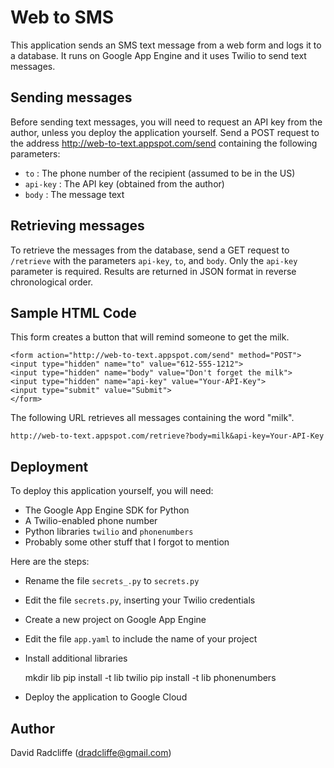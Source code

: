 # Web to SMS

This application sends an SMS text message from a web form and logs it to
a database. It runs on Google App Engine and it uses Twilio to send text
messages.

## Sending messages

Before sending text messages, you will need to request an API key from the
author, unless you deploy the application yourself. Send a POST request
to the address http://web-to-text.appspot.com/send containing the following
parameters:

* `to` : The phone number of the recipient (assumed to be in the US)
* `api-key` : The API key (obtained from the author)
* `body` : The message text

## Retrieving messages

To retrieve the messages from the database, send a GET request to
`/retrieve` with the parameters `api-key`, `to`, and `body`. 
Only the `api-key` parameter is required. 
Results are returned in JSON format in reverse chronological order.

## Sample HTML Code

This form creates a button that will remind someone to get the milk.

    <form action="http://web-to-text.appspot.com/send" method="POST">
    <input type="hidden" name="to" value="612-555-1212">
    <input type="hidden" name="body" value="Don't forget the milk">
    <input type="hidden" name="api-key" value="Your-API-Key">
    <input type="submit" value="Submit">
    </form>

The following URL retrieves all messages containing the word "milk".

    http://web-to-text.appspot.com/retrieve?body=milk&api-key=Your-API-Key
    

## Deployment

To deploy this application yourself, you will need:

* The Google App Engine SDK for Python
* A Twilio-enabled phone number
* Python libraries `twilio` and `phonenumbers`
* Probably some other stuff that I forgot to mention


Here are the steps:

* Rename the file `secrets_.py` to `secrets.py`
* Edit the file `secrets.py`, inserting your Twilio credentials
* Create a new project on Google App Engine
* Edit the file `app.yaml` to include the name of your project
* Install additional libraries

     mkdir lib
     pip install -t lib twilio
     pip install -t lib phonenumbers

* Deploy the application to Google Cloud

## Author

David Radcliffe (dradcliffe@gmail.com)
